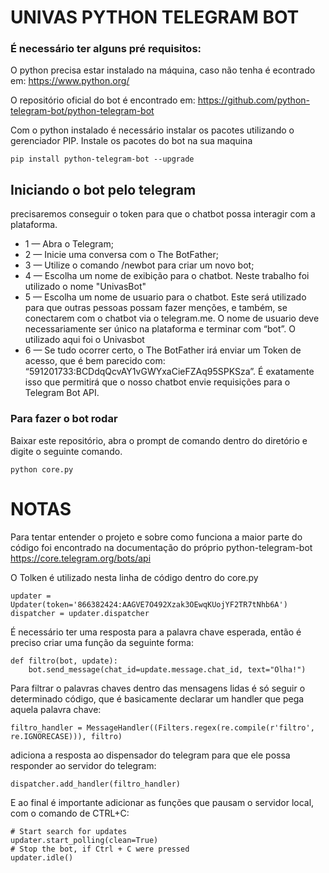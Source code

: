 # UNIVAS PYTHON TELEGRAM BOT


### É necessário ter alguns pré requisitos:

O python precisa estar instalado na máquina, caso não tenha é econtrado em:
https://www.python.org/

O repositório oficial do bot é encontrado em:
https://github.com/python-telegram-bot/python-telegram-bot

Com o python instalado é necessário instalar os pacotes utilizando o gerenciador PIP.
Instale os pacotes do bot na sua maquina

```
pip install python-telegram-bot --upgrade
```

## Iniciando o bot pelo telegram

precisaremos conseguir o token para que o chatbot possa interagir com a plataforma.
- 1 — Abra o Telegram;
- 2 — Inicie uma conversa com o The BotFather;
- 3 — Utilize o comando /newbot para criar um novo bot;
- 4 — Escolha um nome de exibição para o chatbot. Neste trabalho foi utilizado o nome "UnivasBot"
- 5 — Escolha um nome de usuario para o chatbot. Este será utilizado para que outras pessoas possam fazer menções, e também, se conectarem com o chatbot via o telegram.me. O nome de usuario deve necessariamente ser único na plataforma e terminar com “bot”. O utilizado aqui foi o Univasbot
- 6 — Se tudo ocorrer certo, o The BotFather irá enviar um Token de acesso, que é bem parecido com: “591201733:BCDdqQcvAY1vGWYxaCieFZAq95SPKSza”. É exatamente isso que permitirá que o nosso chatbot envie requisições para o Telegram Bot API.

### Para fazer o bot rodar

Baixar este repositório, abra o prompt de comando dentro do diretório e digite o seguinte comando.
```
python core.py
```

# NOTAS
Para tentar entender o projeto e sobre como funciona a maior parte do código foi encontrado na documentação 
do próprio python-telegram-bot
https://core.telegram.org/bots/api 


O Tolken é utilizado nesta linha de código dentro do core.py
```
updater = Updater(token='866382424:AAGVE7O492Xzak3OEwqKUojYF2TR7tNhb6A')
dispatcher = updater.dispatcher
```

É necessário ter uma resposta para a palavra chave esperada, então é preciso criar uma função da seguinte forma:
```
def filtro(bot, update):
    bot.send_message(chat_id=update.message.chat_id, text="Olha!")
```

Para filtrar o palavras chaves dentro das mensagens lidas é só seguir o determinado código, que é basicamente
declarar um handler que pega aquela palavra chave:
```
filtro_handler = MessageHandler((Filters.regex(re.compile(r'filtro', re.IGNORECASE))), filtro)
```

adiciona a resposta ao dispensador do telegram para que ele possa responder ao servidor do telegram:
```
dispatcher.add_handler(filtro_handler)
```

E ao final é importante adicionar as funções que pausam o servidor local, com o comando de CTRL+C:
```
# Start search for updates
updater.start_polling(clean=True)
# Stop the bot, if Ctrl + C were pressed
updater.idle()
```